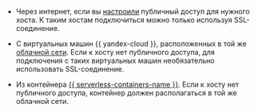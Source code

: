 * Через интернет, если вы [настроили](../../../managed-postgresql/operations/hosts.md#update) публичный доступ для нужного хоста. К таким хостам подключиться можно только используя SSL-соединение.


* С виртуальных машин {{ yandex-cloud }}, расположенных в той же [облачной сети](../../../vpc/concepts/network.md). Если к хосту нет публичного доступа, для подключения с таких виртуальных машин необязательно использовать SSL-соединение.

* Из контейнера [{{ serverless-containers-name }}](../../../serverless-containers/concepts/index.md). Если к хосту нет публичного доступа, контейнер должен располагаться в той же облачной сети.


